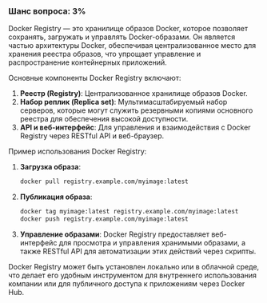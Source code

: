 ### Шанс вопроса: 3%

Docker Registry — это хранилище образов Docker, которое позволяет сохранять, загружать и управлять Docker-образами. Он является частью архитектуры Docker, обеспечивая централизованное место для хранения реестра образов, что упрощает управление и распространение контейнерных приложений.

Основные компоненты Docker Registry включают:
1. **Реестр (Registry)**: Централизованное хранилище образов Docker.
2. **Набор реплик (Replica set)**: Мультимасштабируемый набор серверов, которые могут служить резервными копиями основного реестра для обеспечения высокой доступности.
3. **API и веб-интерфейс**: Для управления и взаимодействия с Docker Registry через RESTful API и веб-браузер.

Пример использования Docker Registry:
1. **Загрузка образа**:
   ```bash
   docker pull registry.example.com/myimage:latest
   ```
2. **Публикация образа**:
   ```bash
   docker tag myimage:latest registry.example.com/myimage:latest
   docker push registry.example.com/myimage:latest
   ```
3. **Управление образами**:
   Docker Registry предоставляет веб-интерфейс для просмотра и управления хранимыми образами, а также RESTful API для автоматизации этих действий через скрипты.

Docker Registry может быть установлен локально или в облачной среде, что делает его удобным инструментом для внутреннего использования компании или для публичного доступа к приложениям через Docker Hub.